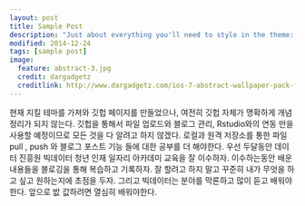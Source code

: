 ```yaml
---
layout: post
title: Sample Post
description: "Just about everything you'll need to style in the theme: headings, paragraphs, blockquotes, tables, code blocks, and more."
modified: 2014-12-24
tags: [sample post]
image:
  feature: abstract-3.jpg
  credit: dargadgetz
  creditlink: http://www.dargadgetz.com/ios-7-abstract-wallpaper-pack-for-iphone-5-and-ipod-touch-retina/
---
```


현재 지킬 테마를 가져와 깃헙 페이지를 만들었으나, 여전히 깃헙 자체가 명확하게 개념정리가 되지 않는다. 
깃헙을 통해서 파일 업로드와 블로그 관리, Rstudio와의 연동 만을 사용할 예정이므로 모든 것을 다 알려고 하지 않겠다.
로컬과 원격 저장소를 통한 파일 pull , push 와 블로그 포스트 기능 들에 대한 공부를 더 해야한다.
우선 두달동안 데이터 진흥원 빅데이터 청년 인재 일자리 아카데미 교육을 잘 이수하자. 이수하는동안 배운 내용들을 블로깅을 통해 복습하고 기록하자.
잘 할려고 하지 말고 꾸준히 내가 무엇을 하고 싶고 원하는지에 초점을 두자. 그리고 빅데이터는 분야를 막론하고 많이 듣고 배워야 한다. 앞으로 밦 값하려면
열심히 배워야한다.
